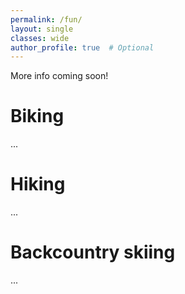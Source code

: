 ```yaml
---
permalink: /fun/
layout: single
classes: wide
author_profile: true  # Optional
---
```

More info coming soon!
# Biking
...
# Hiking
...
# Backcountry skiing 
...

